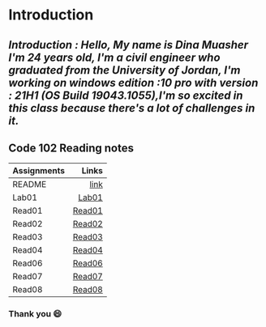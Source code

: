 # Introduction

##  *Introduction : Hello, My name is Dina Muasher I'm 24 years old, I'm a civil engineer who graduated from the University of Jordan, I'm working on windows edition :10 pro with version : 21H1 (OS Build 19043.1055),I'm so excited in this class because there's a lot of challenges in it.*

## **Code 102 Reading notes**






 | Assignments| Links|
|--------|-------:|
| README| [link](README.md)|
| Lab01 | [Lab01](Lab01.md)|
| Read01 | [Read01](Read01.md)|
| Read02 | [Read02](Read02.md)|
| Read03 | [Read03](READ03.md)|
| Read04 | [Read04](READ04.md)|
| Read06 | [Read06](READ06.md)|
| Read07 | [Read07](READ07.md)|
| Read08 | [Read08](READ08.md)|






### Thank you 😄 



